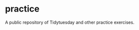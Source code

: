 # practice

<!-- badges: start -->
<!-- badges: end -->

A public repository of Tidytuesday and other practice exercises. 
